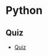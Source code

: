 # Python

## Quiz

- [Quiz](https://github.com/fahadraisfahad/Notes/blob/main/Programming/Python/Quiz.jpeg)


